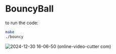 # BouncyBall
to run the code:
```bash
make
./bouncy
```
![2024-12-30 16-06-50 (online-video-cutter com)](https://github.com/user-attachments/assets/2bcb124b-587e-474c-8c6c-28140fa11ec6)
